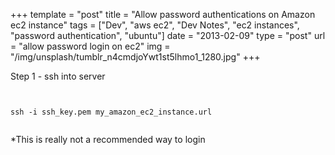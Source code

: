 +++
template = "post"
title = "Allow password authentications on Amazon ec2 instance"
tags = ["Dev", "aws ec2", "Dev Notes", "ec2 instances", "password authentication", "ubuntu"]
date = "2013-02-09"
type = "post"
url = "allow password login on ec2"
img = "/img/unsplash/tumblr_n4cmdjoYwt1st5lhmo1_1280.jpg"
+++
<p>Step 1 - ssh into server</p>
<p><code><br />
ssh -i ssh_key.pem my_amazon_ec2_instance.url<br />
</code></p>
<p>
*This is really not a recommended way to login
</p>
